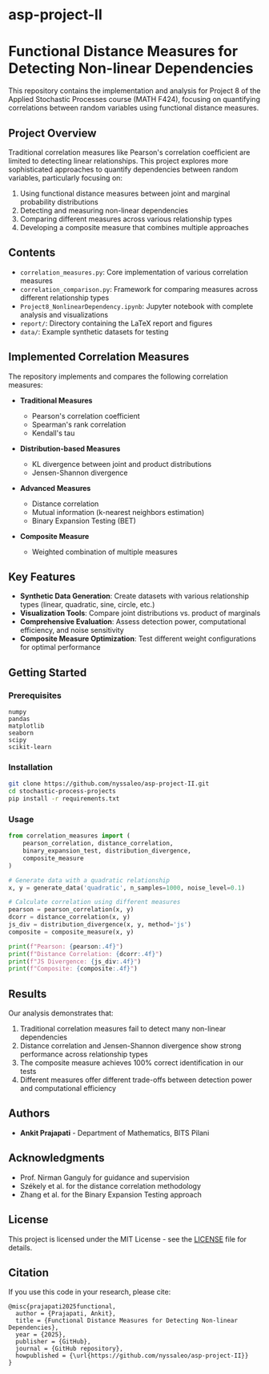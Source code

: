 # asp-project-II
# Functional Distance Measures for Detecting Non-linear Dependencies

This repository contains the implementation and analysis for Project 8 of the Applied Stochastic Processes course (MATH F424), focusing on quantifying correlations between random variables using functional distance measures.

## Project Overview

Traditional correlation measures like Pearson's correlation coefficient are limited to detecting linear relationships. This project explores more sophisticated approaches to quantify dependencies between random variables, particularly focusing on:

1. Using functional distance measures between joint and marginal probability distributions
2. Detecting and measuring non-linear dependencies
3. Comparing different measures across various relationship types
4. Developing a composite measure that combines multiple approaches

## Contents

- `correlation_measures.py`: Core implementation of various correlation measures
- `correlation_comparison.py`: Framework for comparing measures across different relationship types
- `Project8_NonlinearDependency.ipynb`: Jupyter notebook with complete analysis and visualizations
- `report/`: Directory containing the LaTeX report and figures
- `data/`: Example synthetic datasets for testing

## Implemented Correlation Measures

The repository implements and compares the following correlation measures:

- **Traditional Measures**
  - Pearson's correlation coefficient
  - Spearman's rank correlation
  - Kendall's tau

- **Distribution-based Measures**
  - KL divergence between joint and product distributions
  - Jensen-Shannon divergence

- **Advanced Measures**
  - Distance correlation
  - Mutual information (k-nearest neighbors estimation)
  - Binary Expansion Testing (BET)

- **Composite Measure**
  - Weighted combination of multiple measures

## Key Features

- **Synthetic Data Generation**: Create datasets with various relationship types (linear, quadratic, sine, circle, etc.)
- **Visualization Tools**: Compare joint distributions vs. product of marginals
- **Comprehensive Evaluation**: Assess detection power, computational efficiency, and noise sensitivity
- **Composite Measure Optimization**: Test different weight configurations for optimal performance

## Getting Started

### Prerequisites

```
numpy
pandas
matplotlib
seaborn
scipy
scikit-learn
```

### Installation

```bash
git clone https://github.com/nyssaleo/asp-project-II.git
cd stochastic-process-projects
pip install -r requirements.txt
```

### Usage

```python
from correlation_measures import (
    pearson_correlation, distance_correlation, 
    binary_expansion_test, distribution_divergence,
    composite_measure
)

# Generate data with a quadratic relationship
x, y = generate_data('quadratic', n_samples=1000, noise_level=0.1)

# Calculate correlation using different measures
pearson = pearson_correlation(x, y)
dcorr = distance_correlation(x, y)
js_div = distribution_divergence(x, y, method='js')
composite = composite_measure(x, y)

print(f"Pearson: {pearson:.4f}")
print(f"Distance Correlation: {dcorr:.4f}")
print(f"JS Divergence: {js_div:.4f}")
print(f"Composite: {composite:.4f}")
```

## Results

Our analysis demonstrates that:

1. Traditional correlation measures fail to detect many non-linear dependencies
2. Distance correlation and Jensen-Shannon divergence show strong performance across relationship types
3. The composite measure achieves 100% correct identification in our tests
4. Different measures offer different trade-offs between detection power and computational efficiency


## Authors

- **Ankit Prajapati** - Department of Mathematics, BITS Pilani

## Acknowledgments

- Prof. Nirman Ganguly for guidance and supervision
- Székely et al. for the distance correlation methodology
- Zhang et al. for the Binary Expansion Testing approach

## License

This project is licensed under the MIT License - see the [LICENSE](LICENSE) file for details.

## Citation

If you use this code in your research, please cite:

```
@misc{prajapati2025functional,
  author = {Prajapati, Ankit},
  title = {Functional Distance Measures for Detecting Non-linear Dependencies},
  year = {2025},
  publisher = {GitHub},
  journal = {GitHub repository},
  howpublished = {\url{https://github.com/nyssaleo/asp-project-II}}
}
```
